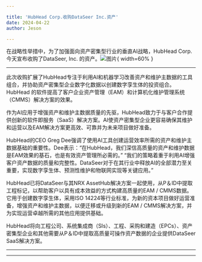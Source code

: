 ```yaml
---

title: 'HubHead Corp.收购DataSeer Inc.资产'
date: 2024-04-22
author: Jeson

---
```


在战略性举措中，为了加强面向资产密集型行业的垂直AI战略，HubHead Corp. 今天宣布收购了DataSeer, Inc. 的资产。![图片](https://ai-techpark.com/wp-content/uploads/2024/04/HubHead-960x540.jpg){ width=60% }

---
此次收购扩展了HubHead专注于利用AI和机器学习改善资产和维护主数据的工具组合，并协助资产密集型企业数字化数据以创建数字孪生体的投资组合。HubHead 的软件提高了客户企业资产管理（EAM）和计算机化维护管理系统（CMMS）解决方案的效果。

作为AI应用于增强资产和维护主数据质量的先驱，HubHead致力于与客户合作提供创新的软件即服务（SaaS）解决方案。AI使资产密集型企业更容易确保其维护和运营以及EAM解决方案更高效、可靠并为未来项目做好准备。

HubHead的CEO Greg Dee强调了使用AI工具创建运营效率所需的资产和维护主数据基础的重要性。Dee表示：“在HubHead，我们深信高质量的资产和维护数据是EAM效果的基石，也是有效资产管理所必需的。” “我们的策略着重于利用AI增强客户资产数据的质量和完整性。DataSeer对于在其行业中释放AI的全部潜力至关重要，实现数字孪生体、预测性维护和物联网实现等关键应用。”

HubHead已将DataSeer与其NRX AssetHub解决方案一起使用，从P＆ID中提取工程标记，以帮助客户以具有成本效益的方式构建高质量的EAM / CMMS数据。它用于创建数字孪生体，采用ISO 14224等行业标准，为新的资本项目做好运营准备，增强资产和维护主数据，以便迁移或升级到新的EAM / CMMS解决方案，并为实现运营卓越所需的其他应用提供基础。

HubHead将向工程公司、系统集成商（SIs）、工程、采购和建造（EPCs）、资产密集型企业和其他需要从P＆ID中提取高质量可操作资产数据的企业提供DataSeer SaaS解决方案。

---
---

